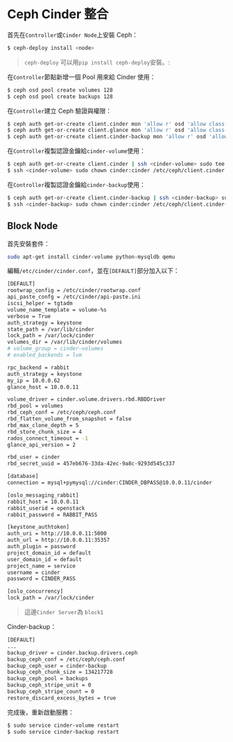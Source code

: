 # Ceph Cinder 整合
首先在```Controller```或```Cinder Node```上安裝 Ceph：
```sh
$ ceph-deploy install <node>
```
> ```ceph-deploy``` 可以用```pip install ceph-deploy```安裝。:

在```Controller```節點新增一個 Pool 用來給 Cinder 使用：
```sh
$ ceph osd pool create volumes 128
$ ceph osd pool create backups 128
```

在```Controller```建立 Ceph 驗證與權限：
```sh
$ ceph auth get-or-create client.cinder mon 'allow r' osd 'allow class-read object_prefix rbd_children, allow rwx pool=volumes, allow rwx pool=vms, allow rx pool=images'
$ ceph auth get-or-create client.glance mon 'allow r' osd 'allow class-read object_prefix rbd_children, allow rwx pool=images'
$ ceph auth get-or-create client.cinder-backup mon 'allow r' osd 'allow class-read object_prefix rbd_children, allow rwx pool=backups'
```

在```Controller```複製認證金鑰給```cinder-volume```使用：
```sh
$ ceph auth get-or-create client.cinder | ssh <cinder-volume> sudo tee /etc/ceph/client.cinder.keyring
$ ssh <cinder-volume> sudo chown cinder:cinder /etc/ceph/client.cinder.keyring
```

在```Controller```複製認證金鑰給```cinder-backup```使用：
```sh
$ ceph auth get-or-create client.cinder-backup | ssh <cinder-backup> sudo tee /etc/ceph/client.cinder-backup.keyring
$ ssh <cinder-backup> sudo chown cinder:cinder /etc/ceph/client.cinder-backup.keyring
```

## Block Node
首先安裝套件：
```sh
sudo apt-get install cinder-volume python-mysqldb qemu
```

編輯```/etc/cinder/cinder.conf```，並在```[DEFAULT]```部分加入以下：
```sh
[DEFAULT]
rootwrap_config = /etc/cinder/rootwrap.conf
api_paste_confg = /etc/cinder/api-paste.ini
iscsi_helper = tgtadm
volume_name_template = volume-%s
verbose = True
auth_strategy = keystone
state_path = /var/lib/cinder
lock_path = /var/lock/cinder
volumes_dir = /var/lib/cinder/volumes
# volume_group = cinder-volumes
# enabled_backends = lvm

rpc_backend = rabbit
auth_strategy = keystone
my_ip = 10.0.0.62
glance_host = 10.0.0.11

volume_driver = cinder.volume.drivers.rbd.RBDDriver
rbd_pool = volumes
rbd_ceph_conf = /etc/ceph/ceph.conf
rbd_flatten_volume_from_snapshot = false
rbd_max_clone_depth = 5
rbd_store_chunk_size = 4
rados_connect_timeout = -1
glance_api_version = 2

rbd_user = cinder
rbd_secret_uuid = 457eb676-33da-42ec-9a8c-9293d545c337

[database]
connection = mysql+pymysql://cinder:CINDER_DBPASS@10.0.0.11/cinder

[oslo_messaging_rabbit]
rabbit_host = 10.0.0.11
rabbit_userid = openstack
rabbit_password = RABBIT_PASS

[keystone_authtoken]
auth_uri = http://10.0.0.11:5000
auth_url = http://10.0.0.11:35357
auth_plugin = password
project_domain_id = default
user_domain_id = default
project_name = service
username = cinder
password = CINDER_PASS

[oslo_concurrency]
lock_path = /var/lock/cinder
```
> 這邊```Cinder Server```為 ```block1```

Cinder-backup：
```sh
[DEFAULT]
...
backup_driver = cinder.backup.drivers.ceph
backup_ceph_conf = /etc/ceph/ceph.conf
backup_ceph_user = cinder-backup
backup_ceph_chunk_size = 134217728
backup_ceph_pool = backups
backup_ceph_stripe_unit = 0
backup_ceph_stripe_count = 0
restore_discard_excess_bytes = true
```

完成後，重新啟動服務：
```sh
$ sudo service cinder-volume restart
$ sudo service cinder-backup restart
```
